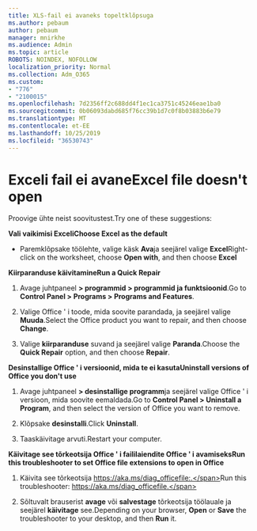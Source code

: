 ```yaml
---
title: XLS-fail ei avaneks topeltklõpsuga
ms.author: pebaum
author: pebaum
manager: mnirkhe
ms.audience: Admin
ms.topic: article
ROBOTS: NOINDEX, NOFOLLOW
localization_priority: Normal
ms.collection: Adm_O365
ms.custom:
- "776"
- "2100015"
ms.openlocfilehash: 7d2356ff2c688dd4f1ec1ca3751c45246eae1ba0
ms.sourcegitcommit: 0b06093dabd685f76cc39b1d7c0f8b03883b6e79
ms.translationtype: MT
ms.contentlocale: et-EE
ms.lasthandoff: 10/25/2019
ms.locfileid: "36530743"
---
```

# <a name="excel-file-doesnt-open"></a><span data-ttu-id="e75ba-102">Exceli fail ei avane</span><span class="sxs-lookup"><span data-stu-id="e75ba-102">Excel file doesn't open</span></span>

<span data-ttu-id="e75ba-103">Proovige ühte neist soovitustest.</span><span class="sxs-lookup"><span data-stu-id="e75ba-103">Try one of these suggestions:</span></span>

<span data-ttu-id="e75ba-104">**Vali vaikimisi Exceli**</span><span class="sxs-lookup"><span data-stu-id="e75ba-104">**Choose Excel as the default**</span></span>

* <span data-ttu-id="e75ba-105">Paremklõpsake töölehte, valige käsk **Ava**ja seejärel valige **Excel**</span><span class="sxs-lookup"><span data-stu-id="e75ba-105">Right-click on the worksheet, choose **Open with**, and then choose **Excel**</span></span>

<span data-ttu-id="e75ba-106">**Kiirparanduse käivitamine**</span><span class="sxs-lookup"><span data-stu-id="e75ba-106">**Run a Quick Repair**</span></span>

1. <span data-ttu-id="e75ba-107">Avage juhtpaneel **> programmid > programmid ja funktsioonid**.</span><span class="sxs-lookup"><span data-stu-id="e75ba-107">Go to **Control Panel > Programs > Programs and Features**.</span></span>

2. <span data-ttu-id="e75ba-108">Valige Office ' i toode, mida soovite parandada, ja seejärel valige **Muuda**.</span><span class="sxs-lookup"><span data-stu-id="e75ba-108">Select the Office product you want to repair, and then choose **Change**.</span></span>

3. <span data-ttu-id="e75ba-109">Valige **kiirparanduse** suvand ja seejärel valige **Paranda**.</span><span class="sxs-lookup"><span data-stu-id="e75ba-109">Choose the **Quick Repair** option, and then choose **Repair**.</span></span>

<span data-ttu-id="e75ba-110">**Desinstallige Office ' i versioonid, mida te ei kasuta**</span><span class="sxs-lookup"><span data-stu-id="e75ba-110">**Uninstall versions of Office you don't use**</span></span>

1. <span data-ttu-id="e75ba-111">Avage juhtpaneel **> desinstallige programm**ja seejärel valige Office ' i versioon, mida soovite eemaldada.</span><span class="sxs-lookup"><span data-stu-id="e75ba-111">Go to **Control Panel > Uninstall a Program**, and then select the version of Office you want to remove.</span></span>

2. <span data-ttu-id="e75ba-112">Klõpsake **desinstalli**.</span><span class="sxs-lookup"><span data-stu-id="e75ba-112">Click **Uninstall**.</span></span>

3. <span data-ttu-id="e75ba-113">Taaskäivitage arvuti.</span><span class="sxs-lookup"><span data-stu-id="e75ba-113">Restart your computer.</span></span>

<span data-ttu-id="e75ba-114">**Käivitage see tõrkeotsija Office ' i faililaiendite Office ' i avamiseks**</span><span class="sxs-lookup"><span data-stu-id="e75ba-114">**Run this troubleshooter to set Office file extensions to open in Office**</span></span>

1. <span data-ttu-id="e75ba-115">Käivita see tõrkeotsija https://aka.ms/diag_officefile:.</span><span class="sxs-lookup"><span data-stu-id="e75ba-115">Run this troubleshooter: https://aka.ms/diag_officefile.</span></span>

2. <span data-ttu-id="e75ba-116">Sõltuvalt brauserist **avage** või **salvestage** tõrkeotsija töölauale ja seejärel **käivitage** see.</span><span class="sxs-lookup"><span data-stu-id="e75ba-116">Depending on your browser, **Open** or **Save** the troubleshooter to your desktop, and then **Run** it.</span></span>
